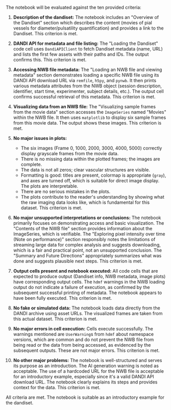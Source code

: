 The notebook will be evaluated against the ten provided criteria:

1.  **Description of the dandiset:** The notebook includes an "Overview of the Dandiset" section which describes the content (movies of pial vessels for diameter/pulsatility quantification) and provides a link to the Dandiset. This criterion is met.

2.  **DANDI API for metadata and file listing:** The "Loading the Dandiset" code cell uses `DandiAPIClient` to fetch Dandiset metadata (name, URL) and lists the first few assets with their paths and IDs. The output confirms this. This criterion is met.

3.  **Accessing NWB file metadata:** The "Loading an NWB file and viewing metadata" section demonstrates loading a specific NWB file using its DANDI API download URL via `remfile`, `h5py`, and `pynwb`. It then prints various metadata attributes from the NWB object (session description, identifier, start time, experimenter, subject details, etc.). The output cell confirms successful retrieval of this metadata. This criterion is met.

4.  **Visualizing data from an NWB file:** The "Visualizing sample frames from the movie data" section accesses the `ImageSeries` named "Movies" within the NWB file. It then uses `matplotlib` to display six sample frames from this movie data. The output shows these images. This criterion is met.

5.  **No major issues in plots:**
    *   The six images (Frame 0, 1000, 2000, 3000, 4000, 5000) correctly display grayscale frames from the movie data.
    *   There is no missing data within the plotted frames; the images are complete.
    *   The data is not all zeros; clear vascular structures are visible.
    *   Formatting is good: titles are present, colormap is appropriate (`gray`), and axes are turned off, which is suitable for direct image display. The plots are interpretable.
    *   There are no serious mistakes in the plots.
    *   The plots contribute to the reader's understanding by showing what the raw imaging data looks like, which is fundamental for this dataset.
    This criterion is met.

6.  **No major unsupported interpretations or conclusions:** The notebook primarily focuses on demonstrating access and basic visualization. The "Contents of the NWB file" section provides information about the ImageSeries, which is verifiable. The "Exploring pixel intensity over time (Note on performance)" section responsibly notes the limitations of streaming large data for complex analysis and suggests downloading, which is a fair and practical point, not an unsupported conclusion. The "Summary and Future Directions" appropriately summarizes what was done and suggests plausible next steps. This criterion is met.

7.  **Output cells present and notebook executed:** All code cells that are expected to produce output (Dandiset info, NWB metadata, image plots) have corresponding output cells. The `hdmf` warnings in the NWB loading output do not indicate a failure of execution, as confirmed by the subsequent successful printing of metadata. The notebook appears to have been fully executed. This criterion is met.

8.  **No fake or simulated data:** The notebook loads data directly from the DANDI archive using asset URLs. The visualized frames are taken from this actual dataset. This criterion is met.

9.  **No major errors in cell execution:** Cells execute successfully. The warnings mentioned are `UserWarning`s from `hdmf` about namespace versions, which are common and do not prevent the NWB file from being read or the data from being accessed, as evidenced by the subsequent outputs. These are not major errors. This criterion is met.

10. **No other major problems:** The notebook is well-structured and serves its purpose as an introduction. The AI generation warning is noted as acceptable. The use of a hardcoded URL for the NWB file is acceptable for an introductory example, especially since it's a valid DANDI API download URL. The notebook clearly explains its steps and provides context for the data. This criterion is met.

All criteria are met. The notebook is suitable as an introductory example for the dandiset.